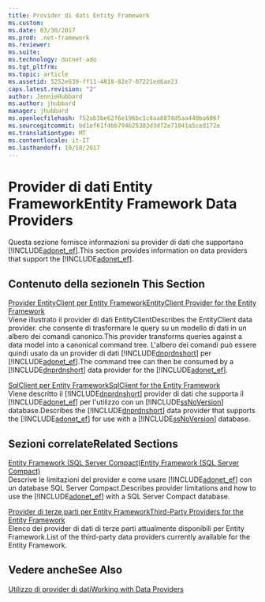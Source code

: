 ```yaml
---
title: Provider di dati Entity Framework
ms.custom: 
ms.date: 03/30/2017
ms.prod: .net-framework
ms.reviewer: 
ms.suite: 
ms.technology: dotnet-ado
ms.tgt_pltfrm: 
ms.topic: article
ms.assetid: 5252e639-ff11-4818-82e7-07221ed6ae23
caps.latest.revision: "2"
author: JennieHubbard
ms.author: jhubbard
manager: jhubbard
ms.openlocfilehash: f52ab1be62f6e196bc1c8aa8874d5aa440ba606f
ms.sourcegitcommit: bd1ef61f4bb794b25383d3d72e71041a5ced172e
ms.translationtype: MT
ms.contentlocale: it-IT
ms.lasthandoff: 10/18/2017
---
```

# <a name="entity-framework-data-providers"></a><span data-ttu-id="9aca7-102">Provider di dati Entity Framework</span><span class="sxs-lookup"><span data-stu-id="9aca7-102">Entity Framework Data Providers</span></span>
<span data-ttu-id="9aca7-103">Questa sezione fornisce informazioni su provider di dati che supportano [!INCLUDE[adonet_ef](../../../../../includes/adonet-ef-md.md)].</span><span class="sxs-lookup"><span data-stu-id="9aca7-103">This section provides information on data providers that support the [!INCLUDE[adonet_ef](../../../../../includes/adonet-ef-md.md)].</span></span>  
  
## <a name="in-this-section"></a><span data-ttu-id="9aca7-104">Contenuto della sezione</span><span class="sxs-lookup"><span data-stu-id="9aca7-104">In This Section</span></span>  
 [<span data-ttu-id="9aca7-105">Provider EntityClient per Entity Framework</span><span class="sxs-lookup"><span data-stu-id="9aca7-105">EntityClient Provider for the Entity Framework</span></span>](../../../../../docs/framework/data/adonet/ef/entityclient-provider-for-the-entity-framework.md)  
 <span data-ttu-id="9aca7-106">Viene illustrato il provider di dati EntityClient</span><span class="sxs-lookup"><span data-stu-id="9aca7-106">Describes the EntityClient data provider.</span></span> <span data-ttu-id="9aca7-107">che consente di trasformare le query su un modello di dati in un albero dei comandi canonico.</span><span class="sxs-lookup"><span data-stu-id="9aca7-107">This provider transforms queries against a data model into a canonical command tree.</span></span> <span data-ttu-id="9aca7-108">L'albero dei comandi può essere quindi usato da un provider di dati [!INCLUDE[dnprdnshort](../../../../../includes/dnprdnshort-md.md)] per [!INCLUDE[adonet_ef](../../../../../includes/adonet-ef-md.md)].</span><span class="sxs-lookup"><span data-stu-id="9aca7-108">The command tree can then be consumed by a [!INCLUDE[dnprdnshort](../../../../../includes/dnprdnshort-md.md)] data provider for the [!INCLUDE[adonet_ef](../../../../../includes/adonet-ef-md.md)].</span></span>  
  
 [<span data-ttu-id="9aca7-109">SqlClient per Entity Framework</span><span class="sxs-lookup"><span data-stu-id="9aca7-109">SqlClient for the Entity Framework</span></span>](../../../../../docs/framework/data/adonet/ef/sqlclient-for-the-entity-framework.md)  
 <span data-ttu-id="9aca7-110">Viene descritto il [!INCLUDE[dnprdnshort](../../../../../includes/dnprdnshort-md.md)] provider di dati che supporta il [!INCLUDE[adonet_ef](../../../../../includes/adonet-ef-md.md)] per l'utilizzo con un [!INCLUDE[ssNoVersion](../../../../../includes/ssnoversion-md.md)] database.</span><span class="sxs-lookup"><span data-stu-id="9aca7-110">Describes the [!INCLUDE[dnprdnshort](../../../../../includes/dnprdnshort-md.md)] data provider that supports the [!INCLUDE[adonet_ef](../../../../../includes/adonet-ef-md.md)] for use with a [!INCLUDE[ssNoVersion](../../../../../includes/ssnoversion-md.md)] database.</span></span>  
  
## <a name="related-sections"></a><span data-ttu-id="9aca7-111">Sezioni correlate</span><span class="sxs-lookup"><span data-stu-id="9aca7-111">Related Sections</span></span>  
 [<span data-ttu-id="9aca7-112">Entity Framework (SQL Server Compact)</span><span class="sxs-lookup"><span data-stu-id="9aca7-112">Entity Framework (SQL Server Compact)</span></span>](http://go.microsoft.com/fwlink/?LinkId=135638)  
 <span data-ttu-id="9aca7-113">Descrive le limitazioni del provider e come usare [!INCLUDE[adonet_ef](../../../../../includes/adonet-ef-md.md)] con un database SQL Server Compact.</span><span class="sxs-lookup"><span data-stu-id="9aca7-113">Describes provider limitations and how to use the [!INCLUDE[adonet_ef](../../../../../includes/adonet-ef-md.md)] with a SQL Server Compact database.</span></span>  
  
 [<span data-ttu-id="9aca7-114">Provider di terze parti per Entity Framework</span><span class="sxs-lookup"><span data-stu-id="9aca7-114">Third-Party Providers for the Entity Framework</span></span>](http://go.microsoft.com/fwlink/?LinkId=143699)  
 <span data-ttu-id="9aca7-115">Elenco dei provider di dati di terze parti attualmente disponibili per Entity Framework.</span><span class="sxs-lookup"><span data-stu-id="9aca7-115">List of the third-party data providers currently available for the Entity Framework.</span></span>  
  
## <a name="see-also"></a><span data-ttu-id="9aca7-116">Vedere anche</span><span class="sxs-lookup"><span data-stu-id="9aca7-116">See Also</span></span>  
 [<span data-ttu-id="9aca7-117">Utilizzo di provider di dati</span><span class="sxs-lookup"><span data-stu-id="9aca7-117">Working with Data Providers</span></span>](../../../../../docs/framework/data/adonet/ef/working-with-data-providers.md)
